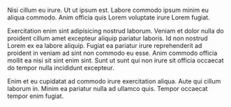 Nisi cillum eu irure. Ut ut ipsum est. Labore commodo ipsum minim eu aliqua commodo. Anim officia quis Lorem voluptate irure Lorem fugiat.

Exercitation enim sint adipisicing nostrud laborum. Veniam et dolor nulla do proident cillum amet excepteur aliquip pariatur laboris. Id non nostrud Lorem ex ea labore aliquip. Fugiat ea pariatur irure reprehenderit ad proident in veniam ad sint non commodo eu esse. Anim commodo officia mollit ea nisi sit sint enim sint. Sunt ut sunt qui non irure sit officia occaecat do tempor nulla incididunt excepteur.

Enim et eu cupidatat ad commodo irure exercitation aliqua. Aute qui cillum laborum in. Minim ea pariatur nulla ad ullamco quis. Tempor occaecat tempor enim fugiat.